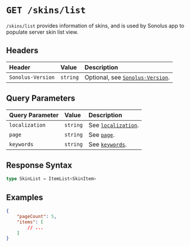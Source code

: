 # `GET /skins/list`

`/skins/list` provides information of skins, and is used by Sonolus app to populate server skin list view.

## Headers

| Header            | Value    | Description                                                    |
| :---------------- | :------- | :------------------------------------------------------------- |
| `Sonolus-Version` | `string` | Optional, see [`Sonolus-Version`](../headers/sonolus-version). |

## Query Parameters

| Query Parameter | Value    | Description                                             |
| :-------------- | :------- | :------------------------------------------------------ |
| `localization`  | `string` | See [`localization`](../query-parameters/localization). |
| `page`          | `string` | See [`page`](../query-parameters/page).                 |
| `keywords`      | `string` | See [`keywords`](../query-parameters/keywords).         |

## Response Syntax

```ts
type SkinList = ItemList<SkinItem>
```

## Examples

```json
{
    "pageCount": 5,
    "items": [
        // ...
    ]
}
```
